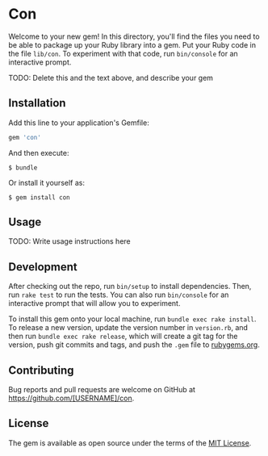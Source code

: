 # Con

Welcome to your new gem! In this directory, you'll find the files you need to be able to package up your Ruby library into a gem. Put your Ruby code in the file `lib/con`. To experiment with that code, run `bin/console` for an interactive prompt.

TODO: Delete this and the text above, and describe your gem

## Installation

Add this line to your application's Gemfile:

```ruby
gem 'con'
```

And then execute:

    $ bundle

Or install it yourself as:

    $ gem install con

## Usage

TODO: Write usage instructions here

## Development

After checking out the repo, run `bin/setup` to install dependencies. Then, run `rake test` to run the tests. You can also run `bin/console` for an interactive prompt that will allow you to experiment.

To install this gem onto your local machine, run `bundle exec rake install`. To release a new version, update the version number in `version.rb`, and then run `bundle exec rake release`, which will create a git tag for the version, push git commits and tags, and push the `.gem` file to [rubygems.org](https://rubygems.org).

## Contributing

Bug reports and pull requests are welcome on GitHub at https://github.com/[USERNAME]/con.


## License

The gem is available as open source under the terms of the [MIT License](http://opensource.org/licenses/MIT).

